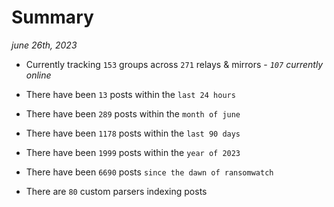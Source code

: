 
# Summary
_june 26th, 2023_

- Currently tracking `153` groups across `271` relays & mirrors - _`107` currently online_

- There have been `13` posts within the `last 24 hours`

- There have been `289` posts within the `month of june`

- There have been `1178` posts within the `last 90 days`

- There have been `1999` posts within the `year of 2023`

- There have been `6690` posts `since the dawn of ransomwatch`

- There are `80` custom parsers indexing posts
